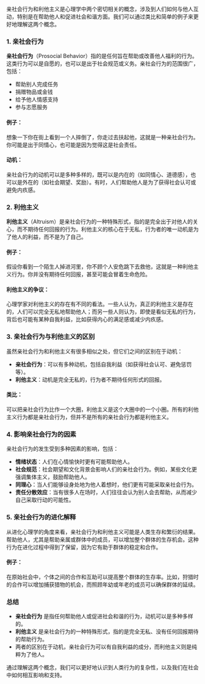 亲社会行为和利他主义是心理学中两个密切相关的概念，涉及到人们如何与他人互动，特别是在帮助他人和促进社会和谐方面。我们可以通过类比和简单的例子来更好地理解这两个概念。

### 1. 亲社会行为

**亲社会行为**（Prosocial Behavior）指的是任何旨在帮助或改善他人福利的行为。这类行为可以是自愿的，也可以是出于社会规范或义务。亲社会行为的范围很广，包括：

- 帮助别人完成任务
- 捐赠物品或金钱
- 给予他人情感支持
- 参与志愿服务

#### 例子：

想象一下你在街上看到一个人摔倒了，你走过去扶起他，这就是一种亲社会行为。你可能是出于同情心，也可能是因为觉得这是社会责任。

#### 动机：

亲社会行为的动机可以是多种多样的，既可以是内在的（如同情心、道德感），也可以是外在的（如社会期望、奖励）。有时，人们帮助他人是为了获得社会认可或避免内疚感。

### 2. 利他主义

**利他主义**（Altruism）是亲社会行为的一种特殊形式，指的是完全出于对他人的关心，而不期待任何回报的行为。利他主义的核心在于无私，行为者的唯一动机是为了他人的利益，而不是为了自己。

#### 例子：

假设你看到一个陌生人掉进河里，你不顾个人安危跳下去救他，这就是一种利他主义行为。你并没有期待任何回报，甚至可能会冒着生命危险。

#### 利他主义的争议：

心理学家对利他主义的存在有不同的看法。一些人认为，真正的利他主义是存在的，人们可以完全无私地帮助他人；而另一些人则认为，即使是看似无私的行为，背后也可能有某种自我利益，比如获得内心的满足感或减少内疚感。

### 3. 亲社会行为与利他主义的区别

虽然亲社会行为和利他主义有很多相似之处，但它们之间的区别在于动机：

- **亲社会行为**：可以有多种动机，包括自我利益（如获得社会认可、避免惩罚等）。
- **利他主义**：动机是完全无私的，行为者不期待任何形式的回报。

#### 类比：

可以把亲社会行为比作一个大圈，利他主义是这个大圈中的一个小圈。所有的利他主义行为都是亲社会行为，但并不是所有的亲社会行为都是利他主义。

### 4. 影响亲社会行为的因素

亲社会行为的发生受到多种因素的影响，包括：

- **情绪状态**：人们在心情愉快时更有可能帮助他人。
- **社会规范**：社会期望和文化背景会影响人们的亲社会行为。例如，某些文化更强调集体主义，鼓励帮助他人。
- **同理心**：当人们能够设身处地为他人着想时，他们更有可能采取亲社会行为。
- **责任分散效应**：当有很多人在场时，人们往往会认为别人会去帮助，从而减少自己采取行动的可能性。

### 5. 亲社会行为的进化解释

从进化心理学的角度来看，亲社会行为和利他主义可能是人类生存和繁衍的结果。帮助他人，尤其是帮助亲属或群体中的成员，可以增加整个群体的生存机会。这种行为在进化过程中得到了保留，因为它有助于群体的稳定和合作。

#### 例子：

在原始社会中，个体之间的合作和互助可以提高整个群体的生存率。比如，狩猎时的合作可以增加捕获猎物的机会，而照顾年幼或年老的成员可以确保群体的延续。

### 总结

- **亲社会行为** 是指任何帮助他人或促进社会和谐的行为，动机可以是多种多样的。
- **利他主义** 是亲社会行为的一种特殊形式，指的是完全无私、没有任何回报期待的帮助行为。
- 两者的区别在于动机，亲社会行为可以有自我利益的成分，而利他主义则是纯粹为了他人。

通过理解这两个概念，我们可以更好地认识到人类行为的复杂性，以及我们在社会中如何相互影响和支持。
